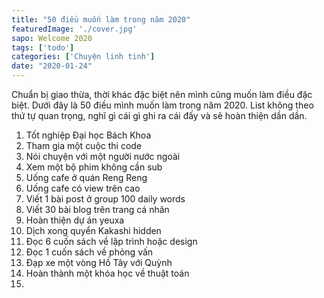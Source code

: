 ```yaml
---
title: "50 điều muốn làm trong năm 2020"
featuredImage: './cover.jpg'
sapo: Welcome 2020
tags: ['todo']
categories: ['Chuyện linh tinh']
date: "2020-01-24"
---
```

Chuẩn bị giao thừa, thời khác đặc biệt nên mình cũng muốn làm điều đặc biệt. Dưới đây là 50 điều mình muốn làm trong năm 2020. List không theo thứ tự quan trọng, nghĩ gì cái gì ghi ra cái đấy và sẽ hoàn thiện dần dần.
1. Tốt nghiệp Đại học Bách Khoa
2. Tham gia một cuộc thi code
3. Nói chuyện với một người nước ngoài
4. Xem một bộ phim không cần sub
5. Uống cafe ở quán Reng Reng
6. Uống cafe có view trên cao
7. Viết 1 bài post ở group 100 daily words
8. Viết 30 bài blog trên trang cá nhân
9. Hoàn thiện dự án yeuxa
10. Dịch xong quyển Kakashi hidden
11. Đọc 6 cuốn sách về lập trình hoặc design
12. Đọc 1 cuốn sách về phỏng vấn
13. Đạp xe một vòng Hồ Tây với Quỳnh
14. Hoàn thành một khóa học về thuật toán
15. 
